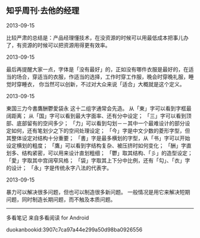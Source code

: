 ## 知乎周刊·去他的经理

  

2013-09-15

比较严肃的总结是：产品经理懂技术，在没资源的时候可以用最低成本把事儿办了，有资源的时候可以把资源用得更有效率。

  

2013-09-15

最后再提醒大家一点，字体是「没有最好」的，正如没有哪件衣服是最好的，在适当的场合，穿适当的衣服，作适当的选择，工作时穿工作服，晚会时穿晚礼服，睡觉时穿睡衣，
你当然可以创新，不过对大众来说「适合」大概就是这个定义。

  

2013-09-15

東国三力今書鷹酬鬱愛袋永 这十二组字通常会先造。 从「東」字可以看到字框最阔距离； 从「国」字可以看到最大字面率、还有分中设定；
「三」字可以看到顶部、底部留有的空间多少； 「力」可以看到勾划－－其中一个最难设计的部分设定如何，还有笔划少之下的空间处理设定；
「今」字是中文少数的菱形字型，但其整体设定对结构十分重要； 「書」字是最多横划的字型，从「书」字可以开始设定横划的粗度；
「鷹」可以看到字结构复杂、被压挤时如何变化； 「酬」字直划多、结构紧密，可以用来设计直划粗细； 「鬱」取其结构、「彡」的造型设定；
「愛」字取其中宫阔窄风格； 「袋」字取其上下分中比例，还有「勾」、「衣」字的设计； 「永」字是传统永字八法的代表字。

  

2013-09-15

暴力可以解决很多问题，但也可以制造很多新问题。 一般情况是用它来解决短期问题，同时制造长期问题，而不触及本质问题。

* * *

多看笔记 来自多看阅读 for Android

duokanbookid:3907c7ca97a44e299a50d98ba0926556

